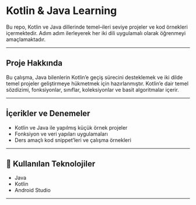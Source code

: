 # Kotlin & Java Learning

Bu repo, Kotlin ve Java dillerinde temel–ileri seviye projeler ve kod örnekleri içermektedir. Adım adım ilerleyerek her iki dili uygulamalı olarak öğrenmeyi amaçlamaktadır.

---

## Proje Hakkında

Bu çalışma, Java bilenlerin Kotlin’e geçiş sürecini desteklemek ve iki dilde temel projeler geliştirmeye hükmetmek için hazırlanmıştır. Kotlin’e dair temel sözdizimi, fonksiyonlar, sınıflar, koleksiyonlar ve basit algoritmalar içerir.

---

## İçerikler ve Denemeler

- Kotlin ve Java ile yapılmış küçük örnek projeler
- Fonksiyon ve veri yapıları uygulamaları
- Ders amaçlı kod snippet’leri ve çalışma örnekleri

---

## 🧰 Kullanılan Teknolojiler

- Java   
- Kotlin 
- Android Studio  

---
